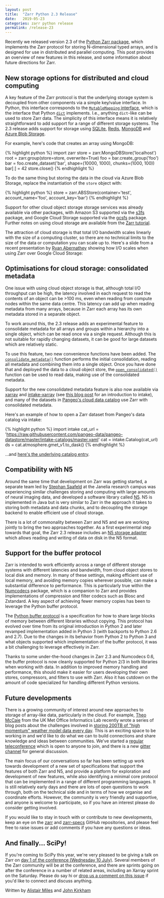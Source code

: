 ```yaml
---
layout: post
title:  "Zarr Python 2.3 Release"
date:   2019-05-23
categories: zarr python release
permalink: /release-23
---
```


Recently we released version 2.3 of the [Python Zarr
package](https://zarr.readthedocs.io/en/stable/), which implements the
Zarr protocol for storing N-dimensional typed arrays, and is designed
for use in distributed and parallel computing. This post provides an
overview of new features in this release, and some information about
future directions for Zarr.

## New storage options for distributed and cloud computing

A key feature of the Zarr protocol is that the underlying storage
system is decoupled from other components via a simple key/value
interface. In Python, this interface corresponds to the
[`MutableMapping`
interface](https://docs.python.org/3/glossary.html#term-mapping),
which is the interface that Python
[`dict`](https://docs.python.org/3/library/stdtypes.html#dict)
implements. I.e., anything `dict`-like can be used to store Zarr
data. The simplicity of this interface means it is relatively
straightforward to add support for a range of different storage
systems. The 2.3 release adds support for storage using [SQLite](
https://zarr.readthedocs.io/en/stable/api/storage.html#zarr.storage.SQLiteStore
), [Redis](
https://zarr.readthedocs.io/en/stable/api/storage.html#zarr.storage.RedisStore
), [MongoDB](
https://zarr.readthedocs.io/en/stable/api/storage.html#zarr.storage.MongoDBStore
) and [Azure Blob Storage](
https://zarr.readthedocs.io/en/stable/api/storage.html#zarr.storage.ABSStore
).

For example, here's code that creates an array using MongoDB:

{% highlight python %}
import zarr
store = zarr.MongoDBStore('localhost')
root = zarr.group(store=store, overwrite=True)
foo = bar.create_group('foo')
bar = foo.create_dataset('bar', shape=(10000, 1000), chunks=(1000, 100))
bar[:] = 42
store.close()
{% endhighlight %}

To do the same thing but storing the data in the cloud via Azure
Blob Storage, replace the instantiation of the `store` object with:

{% highlight python %}
store = zarr.ABSStore(container='test', account_name='foo', account_key='bar')
{% endhighlight %}

Support for other cloud object storage storage services was already
available via other packages, with Amazon S3 supported via the [s3fs](
http://s3fs.readthedocs.io/en/latest/ ) package, and Google Cloud
Storage supported via the [gcsfs](
https://gcsfs.readthedocs.io/en/latest/ ) package. Further notes on
using cloud storage are available from the [Zarr
tutorial](https://zarr.readthedocs.io/en/stable/tutorial.html#distributed-cloud-storage).

The attraction of cloud storage is that total I/O bandwidth scales
linearly with the size of a computing cluster, so there are no
technical limits to the size of the data or computation you can scale
up to. Here's a slide from a recent presentation by [Ryan
Abernathey](https://github.com/rabernat) showing how I/O scales when
using Zarr over Google Cloud Storage:

<script async class="speakerdeck-embed" data-slide="22" data-id="1621118c5987411fb55fdcf503cb331d" data-ratio="1.77777777777778" src="//speakerdeck.com/assets/embed.js"></script>

## Optimisations for cloud storage: consolidated metadata

One issue with using cloud object storage is that, although total I/O
throughput can be high, the latency involved in each request to read
the contents of an object can be >100 ms, even when reading from
compute nodes within the same data centre. This latency can add up
when reading metadata from many arrays, because in Zarr each array has
its own metadata stored in a separate object.

To work around this, the 2.3 release adds an experimental feature to
consolidate metadata for all arrays and groups within a hierarchy into
a single object, which can be read once via a single request. Although
this is not suitable for rapidly changing datasets, it can be good for
large datasets which are relatively static.

To use this feature, two new convenience functions have been
added. The
[`consolidate_metadata()`](https://zarr.readthedocs.io/en/stable/api/convenience.html#zarr.convenience.consolidate_metadata)
function performs the initial consolidation, reading all metadata and
combining them into a single object. Once you have done that and
deployed the data to a cloud object store, the
[`open_consolidated()`](https://zarr.readthedocs.io/en/stable/api/convenience.html#zarr.convenience.open_consolidated)
function can be used to read data, making use of the consolidated
metadata.

Support for the new consolidated metadata feature is also now
available via
[xarray](http://xarray.pydata.org/en/stable/generated/xarray.open_zarr.html)
and
[intake-xarray](https://intake-xarray.readthedocs.io/en/latest/index.html)
(see [this blog
post](https://www.anaconda.com/intake-taking-the-pain-out-of-data-access/)
for an introduction to intake), and many of the datasets in [Pangeo's
cloud data catalog](https://pangeo-data.github.io/pangeo-datastore/)
use Zarr with consolidated metadata.

Here's an example of how to open a Zarr dataset from Pangeo's data
catalog via intake:

{% highlight python %}
import intake
cat_url = 'https://raw.githubusercontent.com/pangeo-data/pangeo-datastore/master/intake-catalogs/master.yaml'
cat = intake.Catalog(cat_url)
ds = cat.atmosphere.gmet_v1.to_dask()
{% endhighlight %}

...and [here's the underlying catalog
entry](https://github.com/pangeo-data/pangeo-datastore/blob/aa3f12bcc3be9584c1a9071235874c9d6af94a4e/intake-catalogs/atmosphere.yaml#L6).


## Compatibility with N5

Around the same time that development on Zarr was getting started, a
separate team led by [Stephan Saafeld](https://github.com/axtimwalde)
at the Janelia research campus was experiencing similar challenges
storing and computing with large amounts of neural imaging data, and
developed a software library called
[N5](https://github.com/saalfeldlab/n5). N5 is implemented in Java but
is very similar to Zarr in the approach it takes to storing both
metadata and data chunks, and to decoupling the storage backend to
enable efficient use of cloud storage.

There is a lot of commonality between Zarr and N5 and we are working
jointly to bring the two approaches together. As a first experimental
step towards that goal, the Zarr 2.3 release includes an [N5 storage
adapter](https://zarr.readthedocs.io/en/stable/api/n5.html#zarr.n5.N5Store)
which allows reading and writing of data on disk in the N5
format. 


## Support for the buffer protocol

Zarr is intended to work efficiently across a range of different
storage systems with different latencies and bandwidth, from cloud
object stores to local disk and memory. In many of these settings,
making efficient use of local memory, and avoiding memory copies
wherever possible, can make a substantial difference to
performance. This is particularly true within the
[Numcodecs](http://numcodecs.rtfd.io) package, which is a companion to
Zarr and provides implementations of compression and filter codecs
such as Blosc and Zstandard. A key aspect of achieving fewer memory
copies has been to leverage the Python buffer protocol.

The [Python buffer
protocol](https://docs.python.org/3/c-api/buffer.html) is a
specification for how to share large blocks of memory between
different libraries without copying. This protocol has evolved over
time from its original introduction in Python 2 and later revamped
implementation added in Python 3 (with backports to Python 2.6 and
2.7). Due to the changes in its behavior from Python 2 to Python 3 and
what objects supported which implementation of the buffer protocol, it
was a bit challenging to leverage effectively in Zarr.

Thanks to some under-the-hood changes in Zarr 2.3 and Numcodecs 0.6,
the buffer protocol is now cleanly supported for Python 2/3 in both
libraries when working with data. In addition to improved memory
handling and performance, this should make it easier for users
developing their own stores, compressors, and filters to use with
Zarr. Also it has cutdown on the amount of code specialized for
handling different Python versions.


## Future developments

There is a growing community of interest around new approaches to
storage of array-like data, particularly in the cloud. For example,
[Theo McCaie](https://github.com/tam203) from the UK Met Office
Informatics Lab recently wrote a series of blog posts about the
challenges involved in [storing 200TB of "high momentum" weather model
data every
day](https://medium.com/informatics-lab/creating-a-data-format-for-high-momentum-datasets-a394fa48b671). This
is an exciting space to be working in and we'd like to do what we can
to build connections and share knowledge and ideas between
communities. We've started a [regular
teleconference](https://github.com/zarr-developers/zarr/issues/315)
which is open to anyone to join, and there is a new [gitter
channel](https://gitter.im/zarr-developers/community) for general
discussion.

The main focus of our conversations so far has been setting up work
towards development of a new set of specifications that support the
features of both Zarr and N5, and provide a platform for exploration
and development of new features, while also identifying a minimal core
protocol that can be implemented in a range of different programming
languages. It is still relatively early days and there are lots of
open questions to work through, both on the technical side and in
terms of how we organise and coordinate efforts. However, the
community is very friendly and supportive, and anyone is welcome to
participate, so if you have an interest please do consider getting
involved.

If you would like to stay in touch with or contribute to new
developments, keep an eye on the
[zarr](https://github.com/zarr-developers/zarr) and
[zarr-specs](https://github.com/zarr-developers/zarr-specs) GitHub
repositories, and please feel free to raise issues or add comments if
you have any questions or ideas.


## And finally... SciPy!

If you're coming to SciPy this year, we're very pleased to be giving a
talk on Zarr on [day 1 of the conference (Wednesday 10
July)](https://www.eiseverywhere.com/ehome/381993). Several members of
the Zarr community will be at the conference, and there are sprints
going on after the conference in a number of related areas, including
an Xarray sprint on the Saturday. Please do say hi or [drop us a
comment on this
issue](https://github.com/zarr-developers/zarr/issues/396) if you'd
like to connect and discuss anything.

Written by [Alistair Miles](https://github.com/alimanfoo)
and [John Kirkham](https://github.com/jakirkham)

